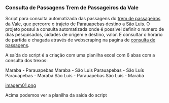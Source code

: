 ### Consulta de Passagens   Trem de Passageiros da Vale

Script para consulta automatizada das passagens do [trem de passageiros da Vale](https://pt.wikipedia.org/wiki/Estrada_de_Ferro_Caraj%C3%A1s), que percorre o trajeto de [Parauapebas](https://pt.wikipedia.org/wiki/Parauapebas) destino a [São Luis](https://pt.wikipedia.org/wiki/S%C3%A3o_Lu%C3%ADs_(Maranh%C3%A3o)). O projeto possui a consulta automatizada onde é possivel definir o numero de dias pesquisados, cidades de origem e destino, valor. E consultar o horario de partida e chagada através de webscraping na pagina de [consulta de passagens](https://tremdepassageiros.vale.com/sgpweb/portal/index.html#/home).

A saída do script é a criação com uma planilha excel com 6 abas com a consulta dos trexos:

Maraba - Parauapebas
Maraba - São Luis
Parauapebas - São Luís
Parauapebas - Marabá
São Luís - Parauapebas
São Luís - Marabá

[imagem01.png](https://postimg.cc/7JgLkzZv)

Acima podemos ver a planilha da saída do script